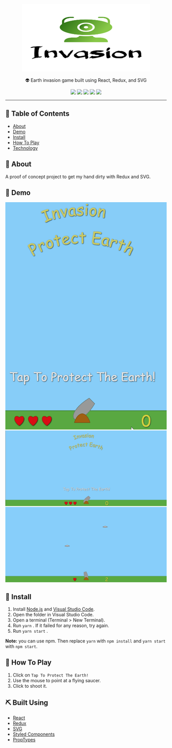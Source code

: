 <p align="center">
  <a href="" rel="noopener">
 <img width=400px height=210px src="https://github.com/aashrafh/Invasion/blob/master/demo/logo.png" alt="SpaceTrippers logo"></a>
</p>

<p align="center"> 👽 Earth invasion game built using React, Redux, and SVG
    <br> 
</p>
<p align="center">
  <a href="https://github.com/aashrafh/SpaceTrippers/graphs/contributors" alt="Contributors">
        <img src="https://img.shields.io/github/contributors/aashrafh/SpaceTrippers" /></a>
  
   <a href="https://github.com/aashrafh/Invasion/issues" alt="Issues">
        <img src="https://img.shields.io/github/issues/aashrafh/Invasion" /></a>
  
  <a href="https://github.com/aashrafh/Invasion/network" alt="Forks">
        <img src="https://img.shields.io/github/forks/aashrafh/Invasion" /></a>
        
  <a href="https://github.com/aashrafh/Invasion/stargazers" alt="Stars">
        <img src="https://img.shields.io/github/stars/aashrafh/Invasion" /></a>
        
  <a href="https://github.com/aashrafh/Invasion/blob/master/LICENSE" alt="License">
        <img src="https://img.shields.io/github/license/aashrafh/Invasion" /></a>
</p>


---

## 📝 Table of Contents
- [About](#about)
- [Demo](#demo)
- [Install](#Install)
- [How To Play](#play)
- [Technology](#tech)

## 🧐 About <a name = "about"></a>
A proof of concept project to get my hand dirty with Redux and SVG.

## 🎥 Demo 
<div name="demo" align="center" width=1189px>
  <p align="center">
  <img src="https://github.com/aashrafh/Invasion/blob/master/demo/demo.gif" alt="GIF Demo">
    <img src="https://github.com/aashrafh/Invasion/blob/master/demo/screenshot1.png" alt="Image Demo">
    <img src="https://github.com/aashrafh/Invasion/blob/master/demo/screenshot2.png" alt="Image Demo">
  </p>
  </div>

## 🏁 Install <a name = "Install"></a>
1. Install [Node.js](https://nodejs.org/en/) and [Visual Studio Code](https://code.visualstudio.com/).
2. Open the folder in Visual Studio Code.
3. Open a terminal (Terminal > New Terminal).
4. Run `yarn` . If it failed for any reason, try again.
5. Run `yarn start` .

**Note:** you can use npm. Then replace `yarn` with `npm install` and `yarn start` with `npm start`.

## 💭 How To Play <a name = "play"></a>
1. Click on ```Tap To Protect The Earth!```
2. Use the mouse to point at a flying saucer.
3. Click to shoot it.

## ⛏️ Built Using <a name = "tech"></a>
- [React](https://reactjs.org/)
- [Redux](https://redux.js.org/)
- [SVG](https://developer.mozilla.org/en/docs/Web/SVG)
- [Styled Components](https://www.styled-components.com/)
- [PropTypes](https://github.com/facebook/prop-types)
